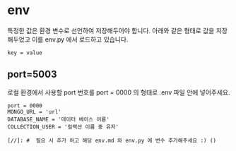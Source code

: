 # env

특정한 값은 환경 변수로 선언하여 저장해두어야 합니다.
아래와 같은 형태로 값을 저장해두었고 이를 env.py 에서 로드하고 있습니다.

```env
key = value
```

## port=5003

로컬 환경에서 사용할 port 번호를 port = 0000 의 형태로 .env 파일 안에 넣어주세요.

```env
port = 0000
MONGO_URL = 'url'
DATABASE_NAME = '데이터 베이스 이름'
COLLECTION_USER = '컬랙션 이름 중 유저'

[//]: #  필요 시 추가 하고 해당 env.md 와 env.py 에 변수 추가해주세요 :) ()
```